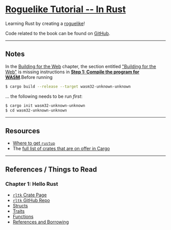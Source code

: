 # [Roguelike Tutorial -- In Rust](https://bfnightly.bracketproductions.com/rustbook/chapter_0.html) 

Learning Rust by creating a [roguelike](https://en.wikipedia.org/wiki/Roguelike)!

Code related to the book can be found on [GitHub](https://github.com/amethyst/rustrogueliketutorial).

* * *

## Notes

In the [Building for the Web](https://bfnightly.bracketproductions.com/rustbook/webbuild.html) chapter, the section entitled ["Building for the Web"](https://bfnightly.bracketproductions.com/rustbook/webbuild.html#building-for-the-web) is missing instructions in [**Step 1: Compile the program for WASM**](https://bfnightly.bracketproductions.com/rustbook/webbuild.html#step-1-compile-the-program-for-wasm).Before running
```bash
$ cargo build --release --target wasm32-unknown-unknown
```
... the following needs to be run _first_:
```bash
$ cargo init wasm32-unknown-unknown
$ cd wasm32-unknown-unknown
```

* * *

## Resources

* [Where to get `rustup`](https://rustup.rs/)
* The [full list of crates that are on offer in Cargo](https://crates.io/)

* * * 

## References / Things to Read

### Chapter 1: Hello Rust

* [`rltk` Crate Page](https://crates.io/crates/rltk/0.8.7)
* [`rltk` GitHub Repo](https://github.com/thebracket/rltk)
* [Structs](https://doc.rust-lang.org/book/ch05-00-structs.html)
* [Traits](https://doc.rust-lang.org/book/ch10-02-traits.html)
* [Functions](https://doc.rust-lang.org/book/ch03-03-how-functions-work.html)
* [References and Borrowing](https://doc.rust-lang.org/book/ch04-02-references-and-borrowing.html)

